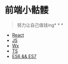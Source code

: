 
前端小骷髅
============

> 努力让自己值钱ing* * *

* [React](https://github.com/Dy-Aoi/Blog/tree/master/React)
* [JS](https://github.com/Dy-Aoi/Blog/tree/master/JS)
* [Wx](https://github.com/Dy-Aoi/Blog/tree/master/Wx)
* [TS](https://github.com/Dy-Aoi/Blog/tree/master/TS)
* [ES6 && ES7](https://github.com/Dy-Aoi/Blog/tree/master/ES6-7)
